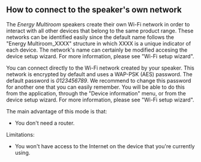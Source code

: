 ## How to connect to the speaker's own network

The *Energy Multiroom* speakers create their own Wi-Fi network in order to interact with all other devices that belong to the same product range. These networks can be identified easily since the default name follows the  "Energy Multiroom_XXXX" structure in which XXXX is a unique indicator of each device. The network's name can certainly be modified accesing the device setup wizard. For more information, please see "Wi-Fi setup wizard".

You can connect directly to the Wi-Fi network created by your speaker. This network is encrypted by default and uses a WAP-PSK (AES) password. The default password is *0123456789*. We recommend to change this password for another one that you can easily remember. You will be able to do this from the application, through the "Device information" menu, or from the device setup wizard. For more information, please see "Wi-Fi setup wizard". 

The main advantage of this mode is that: 
- You don't need a router.

Limitations:
- You won't have access to the Internet on the device that you're currently using.


